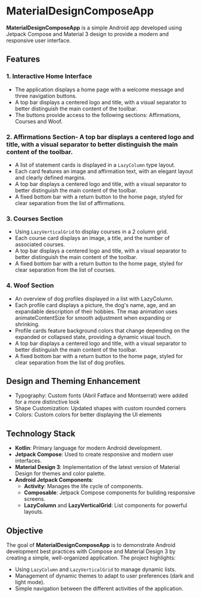 # MaterialDesignComposeApp
**MaterialDesignComposeApp** is a simple Android app developed using Jetpack Compose and Material 3 design to provide a modern and responsive user interface.

## Features

### 1. Interactive Home Interface
   - The application displays a home page with a welcome message and three navigation buttons.
   - A top bar displays a centered logo and title, with a visual separator to better distinguish the main content of the toolbar.
   - The buttons provide access to the following sections: Affirmations, Courses and Woof.

### 2. Affirmations Section- A top bar displays a centered logo and title, with a visual separator to better distinguish the main content of the toolbar.
   - A list of statement cards is displayed in a `LazyColumn` type layout.
   - Each card features an image and affirmation text, with an elegant layout and clearly defined margins.
   - A top bar displays a centered logo and title, with a visual separator to better distinguish the main content of the toolbar.
   - A fixed bottom bar with a return button to the home page, styled for clear separation from the list of affirmations.

### 3. Courses Section
   - Using `LazyVerticalGrid` to display courses in a 2 column grid.
   - Each course card displays an image, a title, and the number of associated courses.
   - A top bar displays a centered logo and title, with a visual separator to better distinguish the main content of the toolbar.
   - A fixed bottom bar with a return button to the home page, styled for clear separation from the list of courses.

### 4. Woof Section
   - An overview of dog profiles displayed in a list with LazyColumn.
   - Each profile card displays a picture, the dog's name, age, and an expandable description of their hobbies. The map animation uses animateContentSize for smooth adjustment when expanding or shrinking.
   - Profile cards feature background colors that change depending on the expanded or collapsed state, providing a dynamic visual touch. 
   - A top bar displays a centered logo and title, with a visual separator to better distinguish the main content of the toolbar.
   - A fixed bottom bar with a return button to the home page, styled for clear separation from the list of dog profiles.

## Design and Theming Enhancement
- Typography: Custom fonts (Abril Fatface and Montserrat) were added for a more distinctive look
- Shape Customization: Updated shapes with custom rounded corners
- Colors: Custom colors for better displaying the UI elements

## Technology Stack
- **Kotlin**: Primary language for modern Android development.
- **Jetpack Compose**: Used to create responsive and modern user interfaces.
- **Material Design 3**: Implementation of the latest version of Material Design for themes and color palette.
- **Android Jetpack Components**:
  - **Activity**: Manages the life cycle of components.
  - **Composable**: Jetpack Compose components for building responsive screens.
  - **LazyColumn** and **LazyVerticalGrid**: List components for powerful layouts.

## Objective
The goal of **MaterialDesignComposeApp** is to demonstrate Android development best practices with Compose and Material Design 3 by creating a simple, well-organized application. The project highlights:

- Using `LazyColumn` and `LazyVerticalGrid` to manage dynamic lists.
- Management of dynamic themes to adapt to user preferences (dark and light mode).
- Simple navigation between the different activities of the application.

